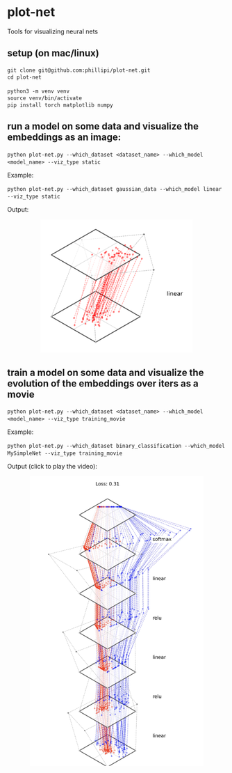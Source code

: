 # plot-net
Tools for visualizing neural nets

## setup (on mac/linux)
```
git clone git@github.com:phillipi/plot-net.git
cd plot-net

python3 -m venv venv
source venv/bin/activate
pip install torch matplotlib numpy
```

## run a model on some data and visualize the embeddings as an image:

`python plot-net.py --which_dataset <dataset_name> --which_model <model_name> --viz_type static`

Example:

`python plot-net.py --which_dataset gaussian_data --which_model linear --viz_type static`

Output:

<div align="center">
  <img src="img/LinearLayer.png" alt="Image of a linear layer should appear here" width="350"/>
</div>



## train a model on some data and visualize the evolution of the embeddings over iters as a movie

`python plot-net.py --which_dataset <dataset_name> --which_model <model_name> --viz_type training_movie`

Example:

`python plot-net.py --which_dataset binary_classification --which_model MySimpleNet --viz_type training_movie`

Output (click to play the video):

<div align="center">
  <a href="https://raw.githubusercontent.com/phillipi/plot-net/main/animations/MySimpleNet.mp4"><img src="img/MySimpleNet.png" alt="Link to video should appear here" width="400"/></a>
</div>
